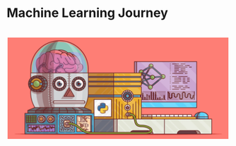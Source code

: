 # Machine Learning Journey

<h1 align="center">
  <img src="images/img1.png" alt="Machine_Learning_Journey" width="500px">
</h1>

